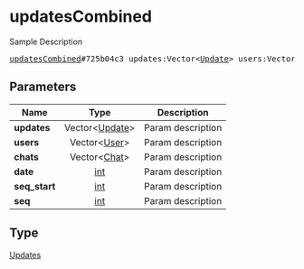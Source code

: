 # updatesCombined

Sample Description

<pre>
<a href="../constructor/updatesCombined.md">updatesCombined</a>#725b04c3 updates:Vector&lt;<a href="../type/Update.md">Update</a>&gt; users:Vector&lt;<a href="../type/User.md">User</a>&gt; chats:Vector&lt;<a href="../type/Chat.md">Chat</a>&gt; date:<a href="../type/int.md">int</a> seq_start:<a href="../type/int.md">int</a> seq:<a href="../type/int.md">int</a> = <a href="../type/Updates.md">Updates</a>;
</pre>
## Parameters

| Name | Type | Description |
|------|:----:|-------------|
| **updates** | Vector&lt;<a href="../type/Update.md">Update</a>&gt; | Param description |
| **users** | Vector&lt;<a href="../type/User.md">User</a>&gt; | Param description |
| **chats** | Vector&lt;<a href="../type/Chat.md">Chat</a>&gt; | Param description |
| **date** | <a href="../type/int.md">int</a> | Param description |
| **seq_start** | <a href="../type/int.md">int</a> | Param description |
| **seq** | <a href="../type/int.md">int</a> | Param description |

## Type

<a href="../type/Updates.md">Updates</a>
